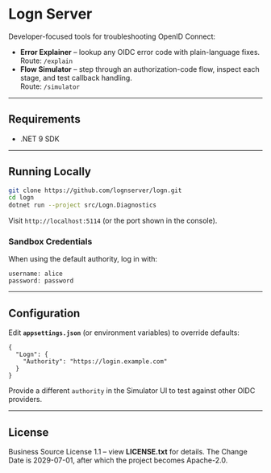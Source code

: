 # Logn Server

Developer-focused tools for troubleshooting OpenID Connect:

* **Error Explainer** – lookup any OIDC error code with plain-language fixes.  
  Route: `/explain`
* **Flow Simulator** – step through an authorization-code flow, inspect each stage, and test callback handling.  
  Route: `/simulator`

---

## Requirements

* .NET 9 SDK

---

## Running Locally

```bash
git clone https://github.com/lognserver/logn.git
cd logn
dotnet run --project src/Logn.Diagnostics
````

Visit `http://localhost:5114` (or the port shown in the console).

### Sandbox Credentials

When using the default authority, log in with:

```
username: alice
password: password
```

---

## Configuration

Edit **`appsettings.json`** (or environment variables) to override defaults:

```jsonc
{
  "Logn": {
    "Authority": "https://login.example.com"
  }
}
```

Provide a different `authority` in the Simulator UI to test against other OIDC providers.

---

## License

Business Source License 1.1 – view **LICENSE.txt** for details. The Change Date is 2029-07-01, after which the project becomes Apache-2.0.
